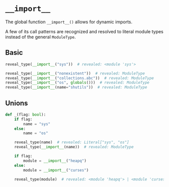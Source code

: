 # `__import__`

The global function `__import__()` allows for dynamic imports.

A few of its call patterns are recognized and resolved to literal module types
instead of the general `ModuleType`.

## Basic

```py
reveal_type(__import__("sys"))  # revealed: <module 'sys'>

reveal_type(__import__("nonexistent"))  # revealed: ModuleType
reveal_type(__import__("collections.abc"))  # revealed: ModuleType
reveal_type(__import__("os", globals()))  # revealed: ModuleType
reveal_type(__import__(name="shutils"))  # revealed: ModuleType
```

## Unions

```py
def _(flag: bool):
    if flag:
        name = "sys"
    else:
        name = "os"

    reveal_type(name)  # revealed: Literal["sys", "os"]
    reveal_type(__import__(name))  # revealed: ModuleType

    if flag:
        module = __import__("heapq")
    else:
        module = __import__("curses")

    reveal_type(module)  # revealed: <module 'heapq'> | <module 'curses'>
```
